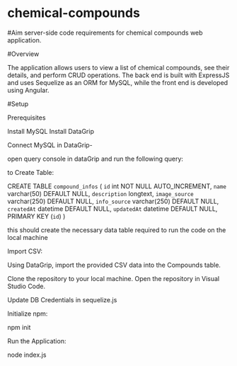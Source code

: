 # chemical-compounds

#Aim 
server-side code requirements for chemical compounds web application.

#Overview

The application allows users to view a list of chemical compounds, see their details, and perform CRUD operations. The back end is built with ExpressJS and uses Sequelize as an ORM for MySQL, while the front end is developed using Angular.

#Setup

Prerequisites

Install MySQL
Install DataGrip

Connect MySQL in DataGrip-

open query console in dataGrip and run the following query:

to Create Table:

CREATE TABLE `compound_infos` (
  `id` int NOT NULL AUTO_INCREMENT,
  `name` varchar(50) DEFAULT NULL,
  `description` longtext,
  `image_source` varchar(250) DEFAULT NULL,
  `info_source` varchar(250) DEFAULT NULL,
  `createdAt` datetime DEFAULT NULL,
  `updatedAt` datetime DEFAULT NULL,
  PRIMARY KEY (`id`)
)

this should create the necessary data table required to run the code on the local machine

Import CSV:

Using DataGrip, import the provided CSV data into the Compounds table.

Clone the repository to your local machine.
Open the repository in Visual Studio Code.

Update DB Credentials in sequelize.js

Initialize npm:

npm init

Run the Application:

node index.js
